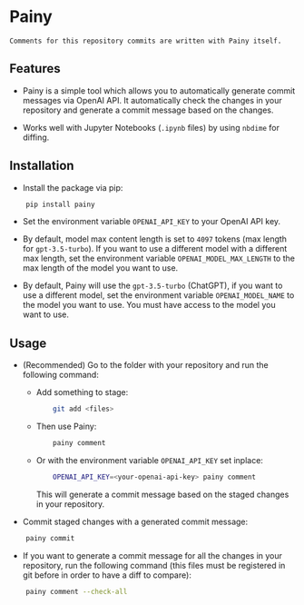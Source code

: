# Painy

    Comments for this repository commits are written with Painy itself.

## Features

- Painy is a simple tool which allows you to automatically generate commit messages via OpenAI API. It automatically check the changes in your repository and generate a commit message based on the changes.

- Works well with Jupyter Notebooks (`.ipynb` files) by using `nbdime` for diffing.

## Installation

- Install the package via pip:

```bash
    pip install painy
```

- Set the environment variable `OPENAI_API_KEY` to your OpenAI API key.
- By default, model max content length is set to `4097` tokens (max length for `gpt-3.5-turbo`). If you want to use a different model with a different max length, set the environment variable `OPENAI_MODEL_MAX_LENGTH` to the max length of the model you want to use.

- By default, Painy will use the `gpt-3.5-turbo` (ChatGPT), if you want to use a different model, set the environment variable `OPENAI_MODEL_NAME` to the model you want to use. You must have access to the model you want to use.

## Usage

- (Recommended) Go to the folder with your repository and run the following command:

  - Add something to stage:

    ```bash
        git add <files>
    ```

  - Then use Painy:

    ```bash
        painy comment
    ```

  - Or with the environment variable `OPENAI_API_KEY` set inplace:

    ```bash
        OPENAI_API_KEY=<your-openai-api-key> painy comment
    ```

    This will generate a commit message based on the staged changes in your repository.

- Commit staged changes with a generated commit message:

```bash
    painy commit
```

- If you want to generate a commit message for all the changes in your repository, run the following command (this files must be registered in git before in order to have a diff to compare):

```bash
    painy comment --check-all
```
